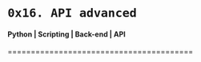 #	`0x16. API advanced`

#### Python | Scripting | Back-end | API

========================================


